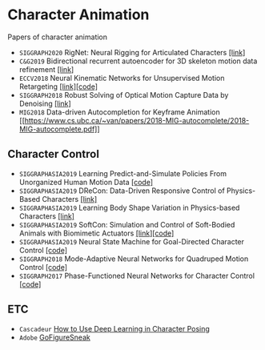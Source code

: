 # Character Animation
Papers of character animation

* `SIGGRAPH2020` RigNet: Neural Rigging for Articulated Characters [[link]](https://people.cs.umass.edu/~zhanxu/projects/RigNet/)
* `C&G2019` Bidirectional recurrent autoencoder for 3D skeleton motion data refinement [[link]]()
* `ECCV2018` Neural Kinematic Networks for Unsupervised Motion Retargeting [[link]](https://sites.google.com/umich.edu/nik)[[code]](https://github.com/rubenvillegas/cvpr2018nkn)
* `SIGGRAPH2018` Robust Solving of Optical Motion Capture Data by Denoising [[link]](http://montreal.ubisoft.com/en/robust-solving-of-optical-motion-capture-data-by-denoising/)
* `MIG2018` Data-driven Autocompletion for Keyframe Animation [[https://www.cs.ubc.ca/~van/papers/2018-MIG-autocomplete/2018-MIG-autocomplete.pdf]]

## Character Control
* `SIGGRAPHASIA2019` Learning Predict-and-Simulate Policies From Unorganized Human Motion Data [[code]](http://mrl.snu.ac.kr/publications/ProjectICC/ICC.html)
* `SIGGRAPHASIA2019` DReCon: Data-Driven Responsive Control of Physics-Based Characters [[link]](https://montreal.ubisoft.com/en/drecon-data-driven-responsive-control-of-physics-based-characters/)
* `SIGGRAPHASIA2019` Learning Body Shape Variation in Physics-based Characters [[link]](http://mrl.snu.ac.kr/publications/ProjectMorphCon/MorphCon.html)
* `SIGGRAPHASIA2019` SoftCon: Simulation and Control of Soft-Bodied Animals with Biomimetic Actuators [[link]](http://mrl.snu.ac.kr/publications/ProjectSoftCon/SoftCon.html)[[code]](https://github.com/seiing/SoftCon)
* `SIGGRAPHASIA2019` Neural State Machine for Goal-Directed Character Control [[code]](https://github.com/sebastianstarke/AI4Animation)
* `SIGGRAPH2018` Mode-Adaptive Neural Networks for Quadruped Motion Control [[code]](https://github.com/sebastianstarke/AI4Animation)
* `SIGGRAPH2017` Phase-Functioned Neural Networks for Character Control [[code]](https://github.com/sebastianstarke/AI4Animation)

## ETC
* `Cascadeur` [How to Use Deep Learning in Character Posing](https://blog.siggraph.org/2019/11/how-to-use-deep-learning-in-character-posing.html/)
* `Adobe` [GoFigureSneak](https://youtu.be/xEdZOifROmk)


